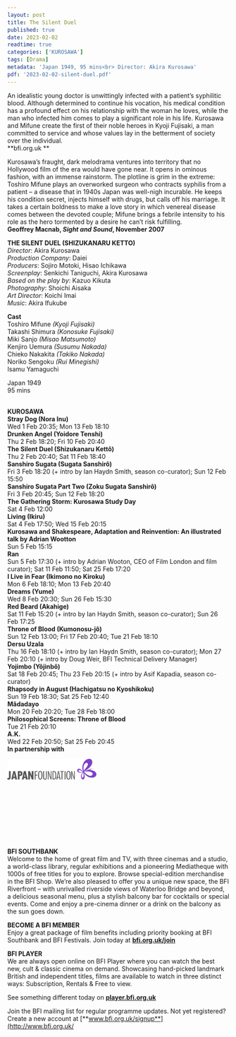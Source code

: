 ```yaml
---
layout: post
title: The Silent Duel
published: true
date: 2023-02-02
readtime: true
categories: ['KUROSAWA']
tags: [Drama]
metadata: 'Japan 1949, 95 mins<br> Director: Akira Kurosawa'
pdf: '2023-02-02-silent-duel.pdf'
---
```


An idealistic young doctor is unwittingly infected with a patient’s syphilitic blood. Although determined to continue his vocation, his medical condition has a profound effect on his relationship with the woman he loves, while the man who infected him comes to play a significant role in his life. Kurosawa and Mifune create the first of their noble heroes in Kyoji Fujisaki, a man committed to service and whose values lay in the betterment of society over the individual.  
**bfi.org.uk  **  

Kurosawa’s fraught, dark melodrama ventures into territory that no Hollywood film of the era would have gone near. It opens in ominous fashion, with an immense rainstorm. The plotline is grim in the extreme: Toshiro Mifune plays an overworked surgeon who contracts syphilis from a patient – a disease that in 1940s Japan was well-nigh incurable. He keeps his condition secret, injects himself with drugs, but calls off his marriage. It takes a certain boldness to make a love story in which venereal disease comes between the devoted couple; Mifune brings a febrile intensity to his role as the hero tormented by a desire he can’t risk fulfilling.  
**Geoffrey Macnab, _Sight and Sound_, November 2007**  

**THE SILENT DUEL (SHIZUKANARU KETTO)**  
_Director_: Akira Kurosawa  
_Production Company_: Daiei  
_Producers_: Sojiro Motoki, Hisao Ichikawa  
_Screenplay_: Senkichi Taniguchi, Akira Kurosawa  
_Based on the play by_: Kazuo Kikuta  
_Photography_: Shoichi Aisaka  
_Art Director_: Koichi Imai  
_Music_: Akira Ifukube  

**Cast**  
Toshiro Mifune _(Kyoji Fujisaki)_  
Takashi Shimura _(Konosuke Fujisaki)_  
Miki Sanjo _(Misao Matsumoto)_  
Kenjiro Uemura _(Susumu Nakada)_  
Chieko Nakakita _(Takiko Nakada)_  
Noriko Sengoku _(Rui Minegishi)_  
Isamu Yamaguchi  

Japan 1949  
95 mins  
<br>

**KUROSAWA**  
**Stray Dog (Nora Inu)**  
Wed 1 Feb 20:35; Mon 13 Feb 18:10  
**Drunken Angel (Yoidore Tenshi)**  
Thu 2 Feb 18:20; Fri 10 Feb 20:40  
**The Silent Duel (Shizukanaru Kettô)**  
Thu 2 Feb 20:40; Sat 11 Feb 18:40  
**Sanshiro Sugata (Sugata Sanshirô)**  
Fri 3 Feb 18:20 (+ intro by Ian Haydn Smith, season co-curator); Sun 12 Feb 15:50  
**Sanshiro Sugata Part Two (Zoku Sugata Sanshirô)**  
Fri 3 Feb 20:45; Sun 12 Feb 18:20  
**The Gathering Storm: Kurosawa Study Day**  
Sat 4 Feb 12:00  
**Living (Ikiru)**  
Sat 4 Feb 17:50; Wed 15 Feb 20:15  
**Kurosawa and Shakespeare, Adaptation and Reinvention: An illustrated talk by Adrian Wootton**  
Sun 5 Feb 15:15  
**Ran**  
Sun 5 Feb 17:30 (+ intro by Adrian Wooton, CEO of Film London and film curator); Sat 11 Feb 11:50; Sat 25 Feb 17:20  
**I Live in Fear (Ikimono no Kiroku)**  
Mon 6 Feb 18:10; Mon 13 Feb 20:40  
**Dreams (Yume)**  
Wed 8 Feb 20:30; Sun 26 Feb 15:30  
**Red Beard (Akahige)**  
Sat 11 Feb 15:20 (+ intro by Ian Haydn Smith, season co-curator); Sun 26 Feb 17:25  
**Throne of Blood (Kumonosu-jô)**  
Sun 12 Feb 13:00; Fri 17 Feb 20:40; Tue 21 Feb 18:10  
**Dersu Uzala**  
Thu 16 Feb 18:10 (+ intro by Ian Haydn Smith, season co-curator); Mon 27 Feb 20:10 (+ intro by Doug Weir, BFI Technical Delivery Manager)  
**Yojimbo (Yôjinbô)**  
Sat 18 Feb 20:45; Thu 23 Feb 20:15 (+ intro by Asif Kapadia, season co-curator)  
**Rhapsody in August (Hachigatsu no Kyoshikoku)**  
Sun 19 Feb 18:30; Sat 25 Feb 12:40  
**Mâdadayo**  
Mon 20 Feb 20:20; Tue 28 Feb 18:00  
**Philosophical Screens: Throne of Blood**  
Tue 21 Feb 20:10  
**A.K.**  
Wed 22 Feb 20:50; Sat 25 Feb 20:45  
**In partnership with**  

<img style="float: left;" src="/img/Japan Foundation.JPG" width="40%" height="40%">
<br><br><br><br><br><br><br><br><br><br><br>

**BFI SOUTHBANK**  
Welcome to the home of great film and TV, with three cinemas and a studio, a world-class library, regular exhibitions and a pioneering Mediatheque with 1000s of free titles for you to explore. Browse special-edition merchandise in the BFI Shop. We’re also pleased to offer you a unique new space, the BFI Riverfront – with unrivalled riverside views of Waterloo Bridge and beyond, a delicious seasonal menu, plus a stylish balcony bar for cocktails or special events. Come and enjoy a pre-cinema dinner or a drink on the balcony as the sun goes down.  

**BECOME A BFI MEMBER**  
Enjoy a great package of film benefits including priority booking at BFI Southbank and BFI Festivals. Join today at [**bfi.org.uk/join**](http://www.bfi.org.uk/join)  

**BFI PLAYER**  
 We are always open online on BFI Player where you can watch the best new, cult &amp; classic cinema on demand. Showcasing hand-picked landmark British and independent titles, films are available to watch in three distinct ways: Subscription, Rentals &amp; Free to view.  

See something different today on [**player.bfi.org.uk**](https://player.bfi.org.uk)  

Join the BFI mailing list for regular programme updates. Not yet registered? Create a new account at [**www.bfi.org.uk/signup**](http://www.bfi.org.uk/
<!--stackedit_data:
eyJoaXN0b3J5IjpbMTMwMTU1ODQ4OSw0NzQzNTQ3MjVdfQ==
-->